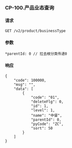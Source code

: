 ### CP-100.产品业态查询
#### 请求
    GET /v2/product/businessType
#### 参数
    *parentId: 0 // 拉去根分类传递0
#### 响应
    {
        "code": 100000,
        "msg": "",
        "data": [
            {
                "code": "01",
                "deleteFlg": 0,
                "id": 1,
                "level": 1,
                "name": "中餐",
                "parentId": 0,
                "pyCode": "ZC",
                "sort": 50
            }
        ]
    }




